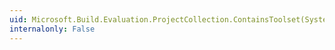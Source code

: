 ```yaml
---
uid: Microsoft.Build.Evaluation.ProjectCollection.ContainsToolset(System.String)
internalonly: False
---
```

